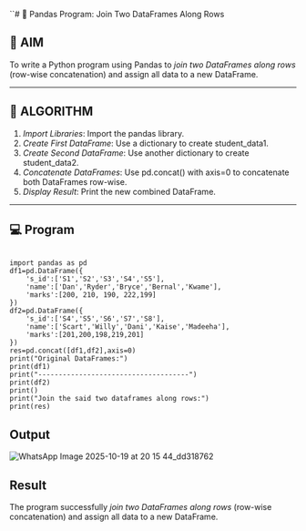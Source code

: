 ``# 🧪 Pandas Program: Join Two DataFrames Along Rows

## 🎯 AIM

To write a Python program using Pandas to *join two DataFrames along rows* (row-wise concatenation) and assign all data to a new DataFrame.

---

## 🧠 ALGORITHM

1. *Import Libraries*: Import the pandas library.
2. *Create First DataFrame*: Use a dictionary to create student_data1.
3. *Create Second DataFrame*: Use another dictionary to create student_data2.
4. *Concatenate DataFrames*: Use pd.concat() with axis=0 to concatenate both DataFrames row-wise.
5. *Display Result*: Print the new combined DataFrame.

---

## 💻 Program
```

import pandas as pd
df1=pd.DataFrame({
    's_id':['S1','S2','S3','S4','S5'],
    'name':['Dan','Ryder','Bryce','Bernal','Kwame'],
    'marks':[200, 210, 190, 222,199]
})
df2=pd.DataFrame({
    's_id':['S4','S5','S6','S7','S8'],
    'name':['Scart','Willy','Dani','Kaise','Madeeha'],
    'marks':[201,200,198,219,201]
})
res=pd.concat([df1,df2],axis=0)
print("Original DataFrames:")
print(df1)
print("-------------------------------------")
print(df2)
print()
print("Join the said two dataframes along rows:")
print(res)
```

## Output
![WhatsApp Image 2025-10-19 at 20 15 44_dd318762](https://github.com/user-attachments/assets/c6a92bd3-519d-4d9b-b166-08d1702aa609)


## Result
The program successfully *join two DataFrames along rows* (row-wise concatenation) and assign all data to a new DataFrame.
